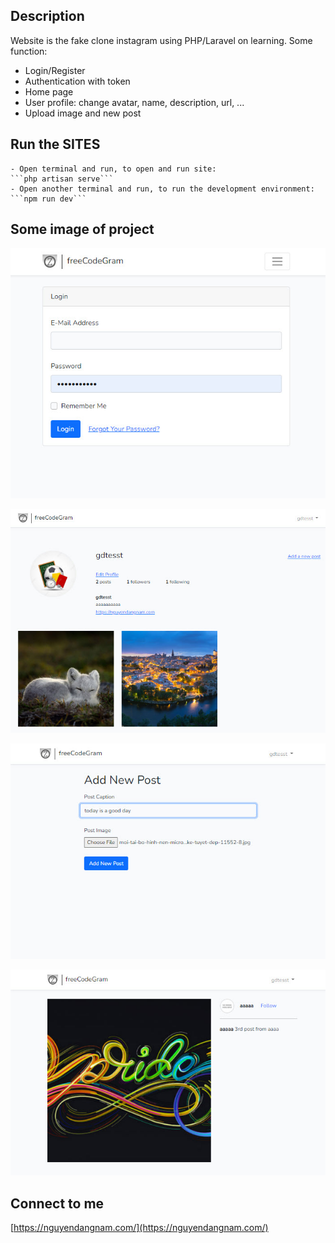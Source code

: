 ## Description

Website is the fake clone instagram using PHP/Laravel on learning.
Some function:
- Login/Register
- Authentication with token
- Home page
- User profile: change avatar, name, description, url, ...
- Upload image and new post

## Run the SITES

    - Open terminal and run, to open and run site:
    ```php artisan serve```
    - Open another terminal and run, to run the development environment:
    ```npm run dev```

## Some image of project

![login form](./login-image.jpg)

![user profile](./user-profile.jpg)

![new post form](./new-post.jpg)

![post details](./post-details.jpg)

## Connect to me

[https://nguyendangnam.com/](https://nguyendangnam.com/)
